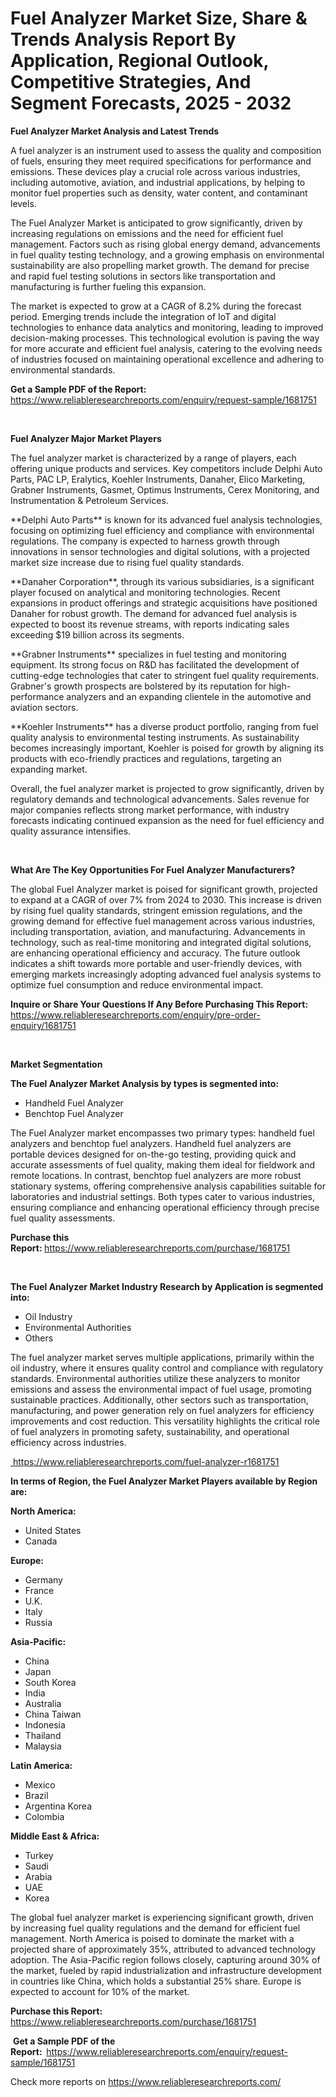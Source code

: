 <p><h1>Fuel Analyzer Market Size, Share & Trends Analysis Report By Application, Regional Outlook, Competitive Strategies, And Segment Forecasts, 2025 - 2032</h1></p><p><strong>Fuel Analyzer Market Analysis and Latest Trends</strong></p>
<p><p>A fuel analyzer is an instrument used to assess the quality and composition of fuels, ensuring they meet required specifications for performance and emissions. These devices play a crucial role across various industries, including automotive, aviation, and industrial applications, by helping to monitor fuel properties such as density, water content, and contaminant levels. </p><p>The Fuel Analyzer Market is anticipated to grow significantly, driven by increasing regulations on emissions and the need for efficient fuel management. Factors such as rising global energy demand, advancements in fuel quality testing technology, and a growing emphasis on environmental sustainability are also propelling market growth. The demand for precise and rapid fuel testing solutions in sectors like transportation and manufacturing is further fueling this expansion. </p><p>The market is expected to grow at a CAGR of 8.2% during the forecast period. Emerging trends include the integration of IoT and digital technologies to enhance data analytics and monitoring, leading to improved decision-making processes. This technological evolution is paving the way for more accurate and efficient fuel analysis, catering to the evolving needs of industries focused on maintaining operational excellence and adhering to environmental standards.</p></p>
<p><strong>Get a Sample PDF of the Report:&nbsp;</strong> <a href="https://www.reliableresearchreports.com/enquiry/request-sample/1681751?utm_campaign=2197&utm_medium=2&utm_source=Github&utm_content=ia&utm_term=18022025&utm_id=fuel-analyzer">https://www.reliableresearchreports.com/enquiry/request-sample/1681751</a></p>
<p>&nbsp;</p>
<p><strong>Fuel Analyzer Major Market Players</strong></p>
<p><p>The fuel analyzer market is characterized by a range of players, each offering unique products and services. Key competitors include Delphi Auto Parts, PAC LP, Eralytics, Koehler Instruments, Danaher, Elico Marketing, Grabner Instruments, Gasmet, Optimus Instruments, Cerex Monitoring, and Instrumentation & Petroleum Services.</p><p>**Delphi Auto Parts** is known for its advanced fuel analysis technologies, focusing on optimizing fuel efficiency and compliance with environmental regulations. The company is expected to harness growth through innovations in sensor technologies and digital solutions, with a projected market size increase due to rising fuel quality standards.</p><p>**Danaher Corporation**, through its various subsidiaries, is a significant player focused on analytical and monitoring technologies. Recent expansions in product offerings and strategic acquisitions have positioned Danaher for robust growth. The demand for advanced fuel analysis is expected to boost its revenue streams, with reports indicating sales exceeding $19 billion across its segments.</p><p>**Grabner Instruments** specializes in fuel testing and monitoring equipment. Its strong focus on R&D has facilitated the development of cutting-edge technologies that cater to stringent fuel quality requirements. Grabner's growth prospects are bolstered by its reputation for high-performance analyzers and an expanding clientele in the automotive and aviation sectors.</p><p>**Koehler Instruments** has a diverse product portfolio, ranging from fuel quality analysis to environmental testing instruments. As sustainability becomes increasingly important, Koehler is poised for growth by aligning its products with eco-friendly practices and regulations, targeting an expanding market.</p><p>Overall, the fuel analyzer market is projected to grow significantly, driven by regulatory demands and technological advancements. Sales revenue for major companies reflects strong market performance, with industry forecasts indicating continued expansion as the need for fuel efficiency and quality assurance intensifies.</p></p>
<p>&nbsp;</p>
<p><strong>What Are The Key Opportunities For Fuel Analyzer Manufacturers?</strong></p>
<p><p>The global Fuel Analyzer market is poised for significant growth, projected to expand at a CAGR of over 7% from 2024 to 2030. This increase is driven by rising fuel quality standards, stringent emission regulations, and the growing demand for effective fuel management across various industries, including transportation, aviation, and manufacturing. Advancements in technology, such as real-time monitoring and integrated digital solutions, are enhancing operational efficiency and accuracy. The future outlook indicates a shift towards more portable and user-friendly devices, with emerging markets increasingly adopting advanced fuel analysis systems to optimize fuel consumption and reduce environmental impact.</p></p>
<p><strong>Inquire or Share Your Questions If Any Before Purchasing This Report:</strong> <a href="https://www.reliableresearchreports.com/enquiry/pre-order-enquiry/1681751?utm_campaign=2197&utm_medium=2&utm_source=Github&utm_content=ia&utm_term=18022025&utm_id=fuel-analyzer">https://www.reliableresearchreports.com/enquiry/pre-order-enquiry/1681751</a></p>
<p>&nbsp;</p>
<p><strong>Market Segmentation</strong></p>
<p><strong>The Fuel Analyzer Market Analysis by types is segmented into:</strong></p>
<p><ul><li>Handheld Fuel Analyzer</li><li>Benchtop Fuel Analyzer</li></ul></p>
<p><p>The Fuel Analyzer market encompasses two primary types: handheld fuel analyzers and benchtop fuel analyzers. Handheld fuel analyzers are portable devices designed for on-the-go testing, providing quick and accurate assessments of fuel quality, making them ideal for fieldwork and remote locations. In contrast, benchtop fuel analyzers are more robust stationary systems, offering comprehensive analysis capabilities suitable for laboratories and industrial settings. Both types cater to various industries, ensuring compliance and enhancing operational efficiency through precise fuel quality assessments.</p></p>
<p><strong>Purchase this Report:&nbsp;</strong><a href="https://www.reliableresearchreports.com/purchase/1681751?utm_campaign=2197&utm_medium=2&utm_source=Github&utm_content=ia&utm_term=18022025&utm_id=fuel-analyzer">https://www.reliableresearchreports.com/purchase/1681751</a></p>
<p>&nbsp;</p>
<p><strong>The Fuel Analyzer Market Industry Research by Application is segmented into:</strong></p>
<p><ul><li>Oil Industry</li><li>Environmental Authorities</li><li>Others</li></ul></p>
<p><p>The fuel analyzer market serves multiple applications, primarily within the oil industry, where it ensures quality control and compliance with regulatory standards. Environmental authorities utilize these analyzers to monitor emissions and assess the environmental impact of fuel usage, promoting sustainable practices. Additionally, other sectors such as transportation, manufacturing, and power generation rely on fuel analyzers for efficiency improvements and cost reduction. This versatility highlights the critical role of fuel analyzers in promoting safety, sustainability, and operational efficiency across industries.</p></p>
<p><a href="https://www.reliableresearchreports.com/fuel-analyzer-r1681751?utm_campaign=2197&utm_medium=2&utm_source=Github&utm_content=ia&utm_term=18022025&utm_id=fuel-analyzer">&nbsp;https://www.reliableresearchreports.com/fuel-analyzer-r1681751</a></p>
<p><strong>In terms of Region, the Fuel Analyzer Market Players available by Region are:</strong></p>
<p>
    <p> <strong> North America: </strong>
        <ul>
            <li>United States</li>
            <li>Canada</li>
        </ul>
        </p> 
    <p> <strong> Europe: </strong>
        <ul>
            <li>Germany</li>
            <li>France</li>
            <li>U.K.</li>
            <li>Italy</li>
            <li>Russia</li>
        </ul>
        </p> 
    <p> <strong> Asia-Pacific: </strong>
        <ul>
            <li>China</li>
            <li>Japan</li>
            <li>South Korea</li>
            <li>India</li>
            <li>Australia</li>
            <li>China Taiwan</li>
            <li>Indonesia</li>
            <li>Thailand</li>
            <li>Malaysia</li>
        </ul>
        </p> 
    <p> <strong> Latin America: </strong>
        <ul>
            <li>Mexico</li>
            <li>Brazil</li>
            <li>Argentina Korea</li>
            <li>Colombia</li>
        </ul>
        </p> 
    <p> <strong> Middle East & Africa: </strong>
        <ul>
            <li>Turkey</li>
            <li>Saudi</li>
            <li>Arabia</li>
            <li>UAE</li>
            <li>Korea</li>
        </ul>
    </p>
    </p>
<p><p>The global fuel analyzer market is experiencing significant growth, driven by increasing fuel quality regulations and the demand for efficient fuel management. North America is poised to dominate the market with a projected share of approximately 35%, attributed to advanced technology adoption. The Asia-Pacific region follows closely, capturing around 30% of the market, fueled by rapid industrialization and infrastructure development in countries like China, which holds a substantial 25% share. Europe is expected to account for 10% of the market.</p></p>
<p><strong>Purchase this Report: </strong><a href="https://www.reliableresearchreports.com/purchase/1681751?utm_campaign=2197&utm_medium=2&utm_source=Github&utm_content=ia&utm_term=18022025&utm_id=fuel-analyzer">https://www.reliableresearchreports.com/purchase/1681751</a></p>
<p>&nbsp;<strong>Get a Sample PDF of the Report:&nbsp;&nbsp;</strong><a href="https://www.reliableresearchreports.com/enquiry/request-sample/1681751?utm_campaign=2197&utm_medium=2&utm_source=Github&utm_content=ia&utm_term=18022025&utm_id=fuel-analyzer">https://www.reliableresearchreports.com/enquiry/request-sample/1681751</a></p>
<p><strong></strong></p>
<p>Check more reports on <a href="https://www.reliableresearchreports.com/?utm_campaign=2197&utm_medium=2&utm_source=Github&utm_content=ia&utm_term=18022025&utm_id=fuel-analyzer">https://www.reliableresearchreports.com/</a></p>